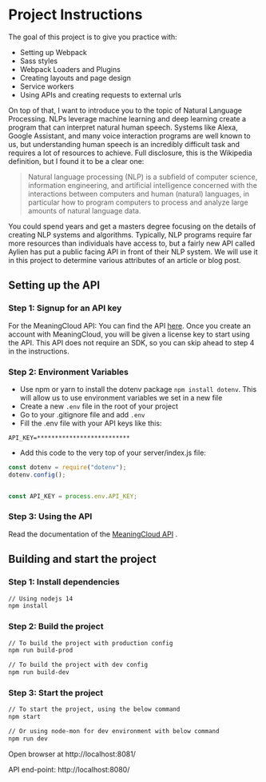 # Project Instructions

The goal of this project is to give you practice with:
- Setting up Webpack
- Sass styles
- Webpack Loaders and Plugins
- Creating layouts and page design
- Service workers
- Using APIs and creating requests to external urls

On top of that, I want to introduce you to the topic of Natural Language Processing. NLPs leverage machine learning and deep learning create a program that can interpret natural human speech. Systems like Alexa, Google Assistant, and many voice interaction programs are well known to us, but understanding human speech is an incredibly difficult task and requires a lot of resources to achieve. Full disclosure, this is the Wikipedia definition, but I found it to be a clear one:

> Natural language processing (NLP) is a subfield of computer science, information engineering, and artificial intelligence concerned with the interactions between computers and human (natural) languages, in particular how to program computers to process and analyze large amounts of natural language data.

You could spend years and get a masters degree focusing on the details of creating NLP systems and algorithms. Typically, NLP programs require far more resources than individuals have access to, but a fairly new API called Aylien has put a public facing API in front of their NLP system. We will use it in this project to determine various attributes of an article or blog post.

## Setting up the API

### Step 1: Signup for an API key

For the MeaningCloud API: You can find the API [here](https://www.meaningcloud.com/developer/sentiment-analysis). Once you create an account with MeaningCloud, you will be given a license key to start using the API. This API does not require an SDK, so you can skip ahead to step 4 in the instructions.



### Step 2: Environment Variables
-  Use npm or yarn to install the dotenv package ```npm install dotenv```. This will allow us to use environment variables we set in a new file
- Create a new ```.env``` file in the root of your project
- Go to your .gitignore file and add ```.env```
- Fill the .env file with your API keys like this:
```
API_KEY=**************************
```
- Add this code to the very top of your server/index.js file:
 
```javascript
const dotenv = require("dotenv");
dotenv.config();


const API_KEY = process.env.API_KEY;
```

### Step 3: Using the API
Read the documentation of the [MeaningCloud API](https://learn.meaningcloud.com/developer/sentiment-analysis/2.1/doc) . 


## Building and start the project

### Step 1: Install dependencies

```bash
// Using nodejs 14
npm install
```

### Step 2: Build the project
```bash
// To build the project with production config
npm run build-prod	

// To build the project with dev config
npm run build-dev
```



### Step 3: Start the project
```bash
// To start the project, using the below command
npm start

// Or using node-mon for dev environment with below command
npm run dev
```

Open browser at http://localhost:8081/

API end-point: http://localhost:8080/


